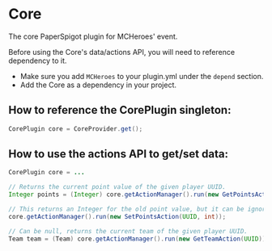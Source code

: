 # Core
The core PaperSpigot plugin for MCHeroes' event.

Before using the Core's data/actions API, you will need to reference dependency to it.
- Make sure you add `MCHeroes` to your plugin.yml under the `depend` section.
- Add the Core as a dependency in your project.

## How to reference the CorePlugin singleton:
```java
CorePlugin core = CoreProvider.get();
```

## How to use the actions API to get/set data:
```java
CorePlugin core = ...

// Returns the current point value of the given player UUID.
Integer points = (Integer) core.getActionManager().run(new GetPointsAction(UUID));

// This returns an Integer for the old point value, but it can be ignored in most cases.
core.getActionManager().run(new SetPointsAction(UUID, int));

// Can be null, returns the current team of the given player UUID.
Team team = (Team) core.getActionManager().run(new GetTeamAction(UUID));
```
